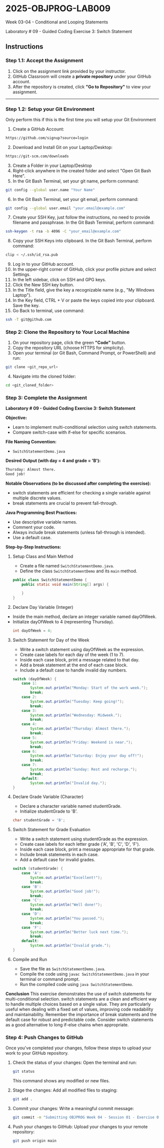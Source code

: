 # **2025-OBJPROG-LAB009**
Week 03-04 - Conditional and Looping Statements

Laboratory # 09 - Guided Coding Exercise 3: Switch Statement

## **Instructions**

### **Step 1.1: Accept the Assignment**

   1. Click on the assignment link provided by your instructor.
   2. GitHub Classroom will create a **private repository** under your GitHub account.
   3. After the repository is created, click **"Go to Repository"** to view your assignment.

---

### **Step 1.2: Setup your Git Environment**
Only perform this if this is the first time you will setup your Git Environment

   1. Create a GitHub Account:
   ```bash
   https://github.com/signup?source=login
   ```
      
   2. Download and Install Git on your Laptop/Desktop:
   ```bash
   https://git-scm.com/downloads
   ```
   
   3. Create a Folder in your Laptop/Desktop
   4. Right-click anywhere in the created folder and select "Open Git Bash Here".
   5. In the Git Bash Terminal, set your git name, perform command:
   ```bash
   git config --global user.name "Your Name"
   ```
   
   6. In the Git Bash Terminal, set your git email, perform command:
   ```bash
   git config --global user.email "your.email@example.com"
   ```
   
   7. Create your SSH Key, just follow the instructions, no need to provide filename and passphrase. In the Git Bash Terminal, perform command:
   ```bash
   ssh-keygen -t rsa -b 4096 -C "your_email@example.com"
   ```
   
   8. Copy your SSH Keys into clipboard. In the Git Bash Terminal, perform command:
   ```bash
   clip < ~/.ssh/id_rsa.pub
   ```
   
   9. Log in to your GitHub account.
   10. In the upper-right corner of GitHub, click your profile picture and select Settings.
   11. In the left sidebar, click on SSH and GPG keys.
   12. Click the New SSH key button.
   13. In the Title field, give the key a recognizable name (e.g., "My Windows Laptop").
   14. In the Key field, CTRL + V or paste the keys copied into your clipboard. Save the key.
   15. Go Back to terminal, use command:
   ```bash
   ssh -T git@github.com
   ```

### **Step 2: Clone the Repository to Your Local Machine**

   1. On your repository page, click the green **"Code"** button.
   2. Copy the repository URL (choose HTTPS for simplicity).
   3. Open your terminal (or Git Bash, Command Prompt, or PowerShell) and run:
   
   ```bash
   git clone <git_repo_url>
   ```
   
   4. Navigate into the cloned folder:
   
   ```bash
   cd <git_cloned_folder>
   ```

### **Step 3: Complete the Assignment**

**Laboratory # 09 - Guided Coding Exercise 3: Switch Statement**

   **Objective:**
   - Learn to implement multi-conditional selection using switch statements.
   - Compare switch-case with if-else for specific scenarios.

   **File Naming Convention:**
   - `SwitchStatementDemo.java`

   **Desired Output (with day = 4 and grade = 'B'):**
   ```txt
   Thursday: Almost there.
   Good job!
   ```

   **Notable Observations (to be discussed after completing the exercise):**
   - switch statements are efficient for checking a single variable against multiple discrete values.
   - break statements are crucial to prevent fall-through.

   **Java Programming Best Practices:**
   - Use descriptive variable names.
   - Comment your code.
   - Always include break statements (unless fall-through is intended).
   - Use a default case.
      
   **Step-by-Step Instructions:**

   1. Setup Class and Main Method
      - Create a file named `SwitchStatementDemo.java`.
      - Define the class `SwitchStatementDemo` and its `main` method.
      ```Java
      public class SwitchStatementDemo {
          public static void main(String[] args) {
      
          }
      }
      ```
            
   2. Declare Day Variable (Integer)
   - Inside the main method, declare an integer variable named dayOfWeek.
   - Initialize dayOfWeek to 4 (representing Thursday).
      ```Java
      int dayOfWeek = 4;
      ```

   3. Switch Statement for Day of the Week
      - Write a switch statement using dayOfWeek as the expression.
      - Create case labels for each day of the week (1 to 7).
      - Inside each case block, print a message related to that day.
      - Add a break statement at the end of each case block.
      - Include a default case to handle invalid day numbers.
      ```Java
      switch (dayOfWeek) {
          case 1:
              System.out.println("Monday: Start of the work week.");
              break;
          case 2:
              System.out.println("Tuesday: Keep going!");
              break;
          case 3:
              System.out.println("Wednesday: Midweek.");
              break;
          case 4:
              System.out.println("Thursday: Almost there.");
              break;
          case 5:
              System.out.println("Friday: Weekend is near.");
              break;
          case 6:
              System.out.println("Saturday: Enjoy your day off!");
              break;
          case 7:
              System.out.println("Sunday: Rest and recharge.");
              break;
          default:
              System.out.println("Invalid day.");
      }
      ```

   4. Declare Grade Variable (Character)
      - Declare a character variable named studentGrade.
      - Initialize studentGrade to 'B'.
      ```Java
      char studentGrade = 'B';
      ```

   5. Switch Statement for Grade Evaluation
      - Write a switch statement using studentGrade as the expression.
      - Create case labels for each letter grade ('A', 'B', 'C', 'D', 'F').
      - Inside each case block, print a message appropriate for that grade.
      - Include break statements in each case.
      - Add a default case for invalid grades.
      ```Java
      switch (studentGrade) {
          case 'A':
              System.out.println("Excellent!");
              break;
          case 'B':
              System.out.println("Good job!");
              break;
          case 'C':
              System.out.println("Well done!");
              break;
          case 'D':
              System.out.println("You passed.");
              break;
          case 'F':
              System.out.println("Better luck next time.");
              break;
          default:
              System.out.println("Invalid grade.");
      }
      ```

   6. Compile and Run
       - Save the file as `SwitchStatementDemo.java`.
       - Compile the code using `javac SwitchStatementDemo.java` in your terminal or command prompt.
       - Run the compiled code using `java SwitchStatementDemo`.

   **Conclusion**
   This exercise demonstrates the use of switch statements for multi-conditional selection. switch statements are a clean and efficient way to handle multiple choices based on a single value.  They are particularly useful when dealing with a fixed set of values, improving code readability and maintainability. Remember the importance of break statements and the default case for robust and predictable code.  Consider switch statements as a good alternative to long if-else chains when appropriate.

### **Step 4: Push Changes to GitHub**
Once you've completed your changes, follow these steps to upload your work to your GitHub repository.

1. Check the status of your changes:
   Open the terminal and run:
   
   ```bash
   git status
   ```
   This command shows any modified or new files.
   
2. Stage the changes:
   Add all modified files to staging:
   
   ```bash
   git add .
   ```
   
3. Commit your changes:
   Write a meaningful commit message:
   
   ```bash
   git commit -m "Submitting OBJPROG Week 04 - Session 01 - Exercise 01"
   ```
   
4. Push your changes to GitHub:
   Upload your changes to your remote repository:
   
   ```bash
   git push origin main
   ```
